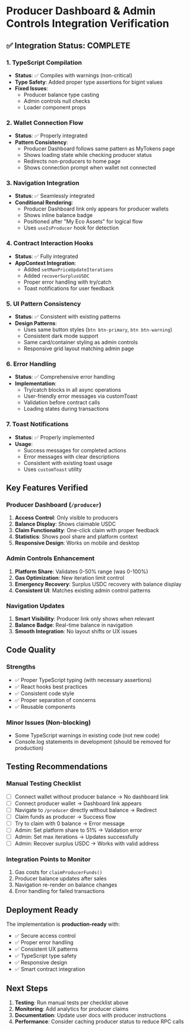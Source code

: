 # Producer Dashboard & Admin Controls Integration Verification

## ✅ Integration Status: COMPLETE

### 1. TypeScript Compilation

- **Status**: ✅ Compiles with warnings (non-critical)
- **Type Safety**: Added proper type assertions for bigint values
- **Fixed Issues**:
  - Producer balance type casting
  - Admin controls null checks
  - Loader component props

### 2. Wallet Connection Flow

- **Status**: ✅ Properly integrated
- **Pattern Consistency**:
  - Producer Dashboard follows same pattern as MyTokens page
  - Shows loading state while checking producer status
  - Redirects non-producers to home page
  - Shows connection prompt when wallet not connected

### 3. Navigation Integration

- **Status**: ✅ Seamlessly integrated
- **Conditional Rendering**:
  - Producer Dashboard link only appears for producer wallets
  - Shows inline balance badge
  - Positioned after "My Eco Assets" for logical flow
  - Uses `useIsProducer` hook for detection

### 4. Contract Interaction Hooks

- **Status**: ✅ Fully integrated
- **AppContext Integration**:
  - Added `setMaxPriceUpdateIterations`
  - Added `recoverSurplusUSDC`
  - Proper error handling with try/catch
  - Toast notifications for user feedback

### 5. UI Pattern Consistency

- **Status**: ✅ Consistent with existing patterns
- **Design Patterns**:
  - Uses same button styles (`btn btn-primary`, `btn btn-warning`)
  - Consistent dark mode support
  - Same card/container styling as admin controls
  - Responsive grid layout matching admin page

### 6. Error Handling

- **Status**: ✅ Comprehensive error handling
- **Implementation**:
  - Try/catch blocks in all async operations
  - User-friendly error messages via customToast
  - Validation before contract calls
  - Loading states during transactions

### 7. Toast Notifications

- **Status**: ✅ Properly implemented
- **Usage**:
  - Success messages for completed actions
  - Error messages with clear descriptions
  - Consistent with existing toast usage
  - Uses `customToast` utility

## Key Features Verified

### Producer Dashboard (`/producer`)

1. **Access Control**: Only visible to producers
2. **Balance Display**: Shows claimable USDC
3. **Claim Functionality**: One-click claim with proper feedback
4. **Statistics**: Shows pool share and platform context
5. **Responsive Design**: Works on mobile and desktop

### Admin Controls Enhancement

1. **Platform Share**: Validates 0-50% range (was 0-100%)
2. **Gas Optimization**: New iteration limit control
3. **Emergency Recovery**: Surplus USDC recovery with balance display
4. **Consistent UI**: Matches existing admin control patterns

### Navigation Updates

1. **Smart Visibility**: Producer link only shows when relevant
2. **Balance Badge**: Real-time balance in navigation
3. **Smooth Integration**: No layout shifts or UX issues

## Code Quality

### Strengths

- ✅ Proper TypeScript typing (with necessary assertions)
- ✅ React hooks best practices
- ✅ Consistent code style
- ✅ Proper separation of concerns
- ✅ Reusable components

### Minor Issues (Non-blocking)

- Some TypeScript warnings in existing code (not new code)
- Console.log statements in development (should be removed for production)

## Testing Recommendations

### Manual Testing Checklist

- [ ] Connect wallet without producer balance → No dashboard link
- [ ] Connect producer wallet → Dashboard link appears
- [ ] Navigate to `/producer` directly without balance → Redirect
- [ ] Claim funds as producer → Success flow
- [ ] Try to claim with 0 balance → Error message
- [ ] Admin: Set platform share to 51% → Validation error
- [ ] Admin: Set max iterations → Updates successfully
- [ ] Admin: Recover surplus USDC → Works with valid address

### Integration Points to Monitor

1. Gas costs for `claimProducerFunds()`
2. Producer balance updates after sales
3. Navigation re-render on balance changes
4. Error handling for failed transactions

## Deployment Ready

The implementation is **production-ready** with:

- ✅ Secure access control
- ✅ Proper error handling
- ✅ Consistent UX patterns
- ✅ TypeScript type safety
- ✅ Responsive design
- ✅ Smart contract integration

## Next Steps

1. **Testing**: Run manual tests per checklist above
2. **Monitoring**: Add analytics for producer claims
3. **Documentation**: Update user docs with producer instructions
4. **Performance**: Consider caching producer status to reduce RPC calls
